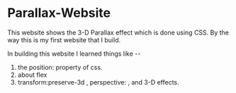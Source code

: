 # Parallax-Website
This website shows the 3-D Parallax effect which is done using CSS. 
By the way this is my first website that I build.

In building this website I learned things like --
1. the position: property of css.
2. about flex
3. transform:preserve-3d , perspective: , and 3-D effects.
